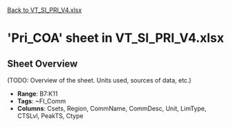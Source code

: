 [Back to VT_SI_PRI_V4.xlsx](README.md)

# 'Pri_COA' sheet in VT_SI_PRI_V4.xlsx

## Sheet Overview

(TODO: Overview of the sheet. Units used, sources of data, etc.)

- **Range**: B7:K11
- **Tags**: ~FI_Comm
- **Columns**: Csets, Region, CommName, CommDesc, Unit, LimType, CTSLvl, PeakTS, Ctype

